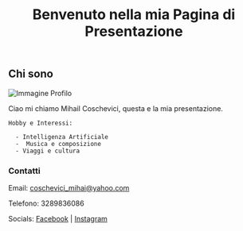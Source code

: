 <html 
<head> </head>
<body>

<header>
    <h1>Benvenuto nella mia Pagina di Presentazione</h1>
</header>

<section>
    <h2>Chi sono</h2>
    <img src="" alt="Immagine Profilo">
    <p>Ciao mi chiamo Mihail Coschevici,  questa e la mia presentazione.</p>

    Hobby e Interessi:
    
      - Intelligenza Artificiale
      -  Musica e composizione
      - Viaggi e cultura
    
<section class="contacts">
    <h3>Contatti</h3>
    <p>Email: <a href="yahoo.com">coschevici_mihai@yahoo.com</a></p>
    <p>Telefono: 3289836086</p>
    <p>Socials: 
        <a href="facebook.com/mihaicoschevici" target="_blank">Facebook</a> | 
        <a href="instagram.com/mcoschevici" target="_blank">Instagram</a>
    </p>
</section>

</body>
</html>
